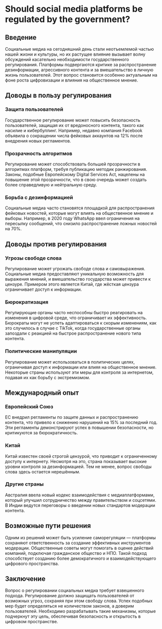 # Should social media platforms be regulated by the government?

## Введение

Социальные медиа на сегодняшний день стали неотъемлемой частью нашей жизни и культуры, но их растущее влияние вызывает волну обсуждений касательно необходимости государственного регулирования. Платформы подвергаются критике за распространение дезинформации, агрессивного контента и за вмешательство в личную жизнь пользователей. Этот вопрос становится особенно актуальным на фоне роста цифровизации и влияния на общественное мнение.

## Доводы в пользу регулирования

### Защита пользователей

Государственное регулирование может повысить безопасность пользователей, защищая их от вредоносного контента, такого как насилие и кибербуллинг. Например, недавно компания Facebook объявила о сокращении числа фейковых аккаунтов на 12% после внедрения новых регламентов.

### Прозрачность алгоритмов

Регулирование может способствовать большей прозрачности в алгоритмах платформ, требуя публикацию методик ранжирования. Законы, подобные Европейскому Digital Services Act, нацелены на повышение этой прозрачности, что в свою очередь может создать более справедливую и нейтральную среду.

### Борьба с дезинформацией

Социальные медиа часто становятся площадкой для распространения фейковых новостей, которые могут влиять на общественное мнение и выборы. Например, в 2020 году WhatsApp ввел ограничения на пересылку сообщений, что снизило распространение ложных новостей на 70%.

## Доводы против регулирования

### Угрозы свободе слова

Регулирование может угрожать свободе слова и самовыражения. Социальные медиа предоставляют уникальную возможность для выражения мнений, и вмешательство государства может привести к цензуре. Примером этого является Китай, где жёсткая цензура ограничивает доступ к информации.

### Бюрократизация

Регулирующие органы часто неспособны быстро реагировать на изменения в цифровой среде, что ограничивает их эффективность. Бюрократы могут не успеть адаптироваться к скорым изменениям, как это случилось в случае с TikTok, когда государственные органы запоздали с реакцией на быстрое распространение нового типа контента.

### Политические манипуляции

Регулирование может использоваться в политических целях, ограничивая доступ к информации или влияя на общественное мнение. Некоторые страны используют эти меры для контроля за интернетом, подавая их как борьбу с экстремизмом.

## Международный опыт

### Европейский Союз

ЕС внедрил регламенты по защите данных и распространению контента, что привело к снижению нарушений на 15% за последний год. Эти регламенты демонстрируют успех в повышении безопасности, но критикуются за бюрократичность.

### Китай

Китай известен своей строгой цензурой, что приводит к ограниченному доступу к интернету. Несмотря на это, страна показывает высокие уровни контроля за дезинформацией. Тем не менее, вопрос свободы слова здесь остается нерешённым.

### Другие страны

Австралия ввела новый кодекс взаимодействия с медиаплатформами, который улучшил сотрудничество между правительством и соцсетями. В Индии ведутся переговоры о введении новых стандартов модерации контента.

## Возможные пути решения

Одним из решений может быть усиление саморегуляции — платформы сохраняют ответственность за создание эффективных инструментов модерации. Общественные советы могут помогать в оценке действий компаний, подключая гражданское общество и НПО. Такой подход способствует созданию более демократичного и взаимодействующего цифрового пространства.

## Заключение

Вопрос о регулировании социальных медиа требует взвешенного подхода. Регулирование должно защищать пользователей от возможных угроз, сохраняя при этом свободу слова. Успех подобных мер будет определяться не количеством законов, а доверим пользователей. Необходимо разрабатывать такие механизмы, которые подчеркнут эту цель, обеспечивая безопасность и открытость в цифровом пространстве.